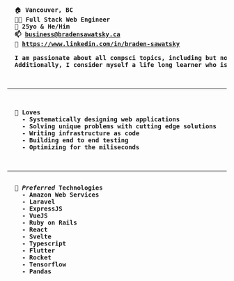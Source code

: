 <pre>
  </br>
  🏠 <b>Vancouver, BC</b>
  👨‍💻 <b>Full Stack Web Engineer</b>
  👨 <b>25yo & He/Him<b>
  📫 <a href="business@bradensawatsky.ca">business@bradensawatsky.ca</a>
  💼 <a href="https://www.linkedin.com/in/braden-sawatsky">https://www.linkedin.com/in/braden-sawatsky</a>
  
  I am passionate about all compsci topics, including but not limited to: web, infrastructure, security, ai and iot. 
  Additionally, I consider myself a life long learner who is always open to new and exciting opportunities.
 
  <hr>
  
  <b>💖 Loves</b>
    - Systematically designing web applications
    - Solving unique problems with cutting edge solutions
    - Writing infrastructure as code
    - Building end to end testing
    - Optimizing for the miliseconds
  
  <hr>
  <b>🧬 <i>Preferred</i> Technologies</b>
    - Amazon Web Services
    - Laravel
    - ExpressJS
    - VueJS
    - Ruby on Rails
    - React
    - Svelte
    - Typescript
    - Flutter
    - Rocket
    - Tensorflow
    - Pandas
  </br>
  </br>
</pre>
